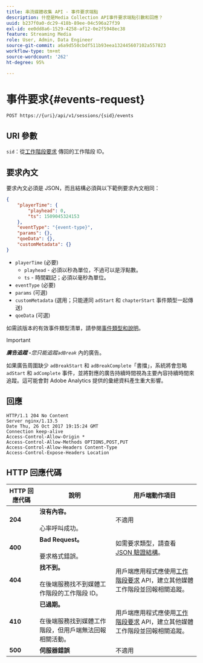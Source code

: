 ```yaml
---
title: 串流媒體收集 API - 事件要求端點
description: 什麼是Media Collection API事件要求端點引數和回應？
uuid: b237f0a0-dc29-418b-89ee-04c596a27f39
exl-id: ee0dd8a6-1529-4258-af12-0e2f5948ec38
feature: Streaming Media
role: User, Admin, Data Engineer
source-git-commit: a6a9d550cbdf511b93eea132445607102a557823
workflow-type: tm+mt
source-wordcount: '262'
ht-degree: 95%

---
```


# 事件要求{#events-request}

`POST https://{uri}/api/v1/sessions/{sid}/events`

## URI 參數

`sid`：從[工作階段要求](mc-api-sessions-req.md) 傳回的工作階段 ID。

## 要求內文

要求內文必須是 JSON，而且結構必須與以下範例要求內文相同：

```json
{ 
    "playerTime": { 
        "playhead": 0, 
        "ts": 1509045324153 
    }, 
    "eventType": "{event-type}", 
    "params": {}, 
    "qoeData": {}, 
    "customMetadata": {} 
}
```

* `playerTime` (必要)
   * `playhead` - 必須以秒為單位，不過可以是浮點數。
   * `ts` - 時間戳記；必須以毫秒為單位。
* `eventType` (必要)
* `params` (可選)
* `customMetadata` (選用；只能連同 `adStart` 和 `chapterStart` 事件類型一起傳送)
* `qoeData` (可選)

如需該版本的有效事件類型清單，請參閱[事件類型和說明](mc-api-event-types.md)。

>[!IMPORTANT]
>
>***廣告追蹤 -**&#x200B;您只能追蹤`adBreak`* 內的廣告。
>
>如果廣告周圍缺少 `adBreakStart` 和 `adBreakComplete`「書擋」，系統將會忽略 `adStart` 和 `adComplete` 事件，並將對應的廣告持續時間視為主要內容持續時間來追蹤。這可能會對 Adobe Analytics 提供的彙總資料產生重大影響。

## 回應

```text
HTTP/1.1 204 No Content 
Server nginx/1.13.5 
Date Thu, 26 Oct 2017 19:15:24 GMT 
Connection keep-alive 
Access-Control-Allow-Origin * 
Access-Control-Allow-Methods OPTIONS,POST,PUT 
Access-Control-Allow-Headers Content-Type 
Access-Control-Expose-Headers Location
```

## HTTP 回應代碼

| HTTP 回應代碼 | 說明 | 用戶端動作項目 |
|---|---|---|
| **204** | **沒有內容。**<br/><br/> 心率呼叫成功。 | 不適用 |
| **400** | **Bad Request。**<br/><br/> 要求格式錯誤。 | 如需要求類型，請查看 [JSON 驗證結構](mc-api-json-validation.md)。 |
| **404** | **找不到。** <br/><br/>在後端服務找不到媒體工作階段的工作階段 ID。 | 用戶端應用程式應使用[工作階段要求](mc-api-sessions-req.md) API，建立其他媒體工作階段並回報相關追蹤。 |
| **410** | **已過期。** <br/><br/>在後端服務找到媒體工作階段，但用戶端無法回報相關活動。 | 用戶端應用程式應使用[工作階段要求](mc-api-sessions-req.md) API，建立其他媒體工作階段並回報相關追蹤。 |
| **500** | **伺服器錯誤** | 不適用 |

